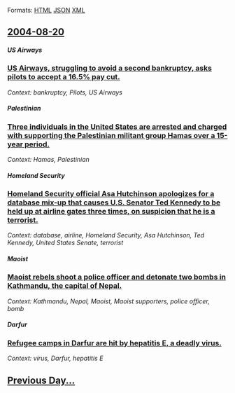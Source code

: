
Formats: [HTML](2004/08/20/index.html)  [JSON](2004/08/20/index.json)  [XML](2004/08/20/index.xml)  

## [2004-08-20](/news/2004/08/20/index.md)

##### US Airways
### [ US Airways, struggling to avoid a second bankruptcy, asks pilots to accept a 16.5% pay cut. ](/news/2004/08/20/us-airways-struggling-to-avoid-a-second-bankruptcy-asks-pilots-to-accept-a-16-5-pay-cut.md)
_Context: bankruptcy, Pilots, US Airways_

##### Palestinian
### [ Three individuals in the United States are arrested and charged with supporting the Palestinian militant group Hamas over a 15-year period. ](/news/2004/08/20/three-individuals-in-the-united-states-are-arrested-and-charged-with-supporting-the-palestinian-militant-group-hamas-over-a-15-year-period.md)
_Context: Hamas, Palestinian_

##### Homeland Security
### [ Homeland Security official Asa Hutchinson apologizes for a database mix-up that causes U.S. Senator Ted Kennedy to be held up at airline gates three times, on suspicion that he is a terrorist. ](/news/2004/08/20/homeland-security-official-asa-hutchinson-apologizes-for-a-database-mix-up-that-causes-u-s-senator-ted-kennedy-to-be-held-up-at-airline-ga.md)
_Context: database, airline, Homeland Security, Asa Hutchinson, Ted Kennedy, United States Senate, terrorist_

##### Maoist
### [ Maoist rebels shoot a police officer and detonate two bombs in Kathmandu, the capital of Nepal. ](/news/2004/08/20/maoist-rebels-shoot-a-police-officer-and-detonate-two-bombs-in-kathmandu-the-capital-of-nepal.md)
_Context: Kathmandu, Nepal, Maoist, Maoist supporters, police officer, bomb_

##### Darfur
### [ Refugee camps in Darfur are hit by hepatitis E, a deadly virus. ](/news/2004/08/20/refugee-camps-in-darfur-are-hit-by-hepatitis-e-a-deadly-virus.md)
_Context: virus, Darfur, hepatitis E_

## [Previous Day...](/news/2004/08/19/index.md)

